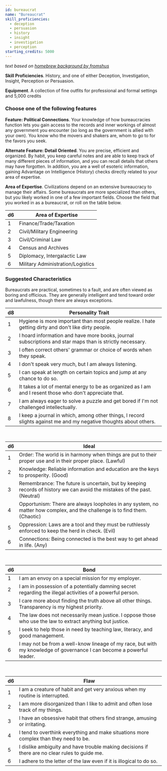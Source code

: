 ```yaml
---
id: bureaucrat
name: "Bureaucrat"
skill_proficiencies:
  - deception
  - persuasion
  - history
  - insight
  - investigation
  - perception
starting_credits: 5000
---
```

_text based on [homebrew background by fromshus](https://www.dndbeyond.com/characters/backgrounds/2108-bureaucrat)_

__Skill Proficiencies__. History, and one of either Deception, Investigation, Insight, Perception or Persuasion.

__Equipment__. A collection of fine outfits for professional and formal settings and 5,000 credits

### Choose one of the following features

__Feature: Political Connections__. Your knowledge of how bureaucracies function lets you gain access to the records and inner
workings of almost any government you encounter (so long as the government is allied with your own). You know who the
movers and shakers are, whom to go to for the favors you seek.

__Alternate Feature: Detail Oriented__. You are precise, efficient and organized. By habit, you keep careful notes and are able to
keep track of many different pieces of information, and you can recall details that others may have forgotten.
In addition, you are a well of esoteric information, gaining Advantage on Intelligence (History) checks directly
related to your area of expertise.

__Area of Expertise__. Civilizations depend on an extensive bureaucracy to manage their affairs. Some bureaucrats are more
specialized than others, but you likely worked in one of a few important fields. Choose the field that you worked in as
a bureaucrat, or roll on the table below.

d6 | Area of Expertise
--- | ---
1 | Finance/Trade/Taxation
2 | Civil/Military Engineering
3 | Civil/Criminal Law
4 | Census and Archives
5 | Diplomacy, Intergalactic Law
6 | Military Administration/Logistics

<div class="hr"></div>

### Suggested Characteristics
Bureaucrats are practical, sometimes to a fault, and are often viewed as boring and officious. They are generally intelligent
and tend toward order and lawfulness, though there are always exceptions.

d8 | Personality Trait
--- | ---
1 | Hygiene is more important than most people realize. I hate getting dirty and don't like dirty people.
2 | I hoard information and have more books, journal subscriptions and star maps than is strictly necessary.
3 | I often correct others' grammar or choice of words when they speak.
4 | I don't speak very much, but I am always listening.
5 | I can speak at length on certain topics and jump at any chance to do so.
6 | It takes a lot of mental energy to be as organized as I am and I resent those who don't appreciate that.
7 | I am always eager to solve a puzzle and get bored if I'm not challenged intellectually.
8 | I keep a journal in which, among other things, I record slights against me and my negative thoughts about others.

<br>

d6 | Ideal
--- | ---
1 | Order: The world is in harmony when things are put to their proper use and in their proper place. (Lawful)
2 | Knowledge: Reliable information and education are the keys to prosperity. (Good)
3 | Remembrance: The future is uncertain, but by keeping records of history we can avoid the mistakes of the past. (Neutral)
4 | Opportunism: There are always loopholes in any system, no matter how complex, and the challenge is to find them. (Chaotic)
5 | Oppression: Laws are a tool and they must be ruthlessly enforced to keep the herd in check. (Evil)
6 | Connections: Being connected is the best way to get ahead in life. (Any)

<br>

d6 | Bond
--- | ---
1 | I am an envoy on a special mission for my employer.
2 | I am in possession of a potentially damning secret regarding the illegal activities of a powerful person.
3 | I care more about finding the truth above all other things. Transparency is my highest priority.
4 | The law does not necessarily mean justice. I oppose those who use the law to extract anything but justice.
5 | I seek to help those in need by teaching law, literacy, and good management.
6 | I may not be from a well-know lineage of my race, but with my knowledge of governance I can become a powerful leader.

<br>

d6 | Flaw
--- | ---
1 | I am a creature of habit and get very anxious when my routine is interrupted.
2 | I am more disorganized than I like to admit and often lose track of my things.
3 | I have an obsessive habit that others find strange, amusing or irritating.
4 | I tend to overthink everything and make situations more complex than they need to be.
5 | I dislike ambiguity and have trouble making decisions if there are no clear rules to guide me.
6 | I adhere to the letter of the law even if it is illogical to do so.